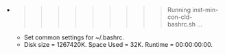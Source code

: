 * >>>>>>>>> Running inst-min-con-cld-bashrc.sh ...
  * Set common settings for ~/.bashrc.
  * Disk size = 1267420K. Space Used = 32K. Runtime = 00:00:00:00.
